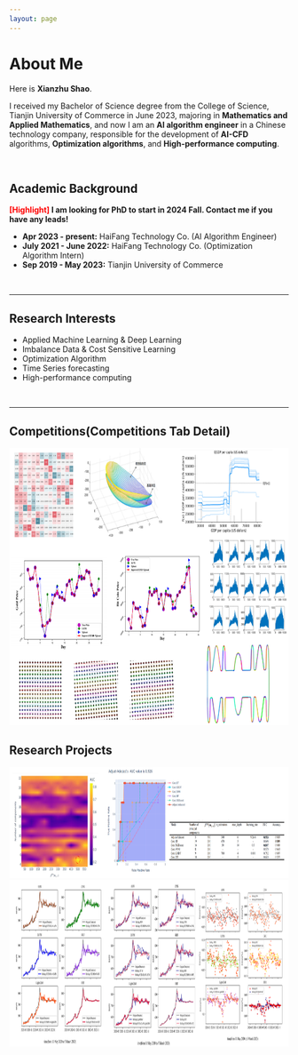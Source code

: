 ```yaml
---
layout: page
---
```


# About Me
Here is **Xianzhu Shao**.

I received my Bachelor of Science degree from the College of Science, Tianjin University of Commerce in June 2023, majoring in **Mathematics and Applied Mathematics**, and now I am an **AI algorithm engineer** in a Chinese technology company, responsible for the development of **AI-CFD** algorithms, **Optimization algorithms**, and **High-performance computing**. 

<br>

## Academic Background

**<font color='red'>[Highlight]</font> I am looking for PhD to start in 2024 Fall. Contact me if you have any leads!**
- **Apr 2023 - present:** HaiFang Technology Co. (AI Algorithm Engineer)
- **July 2021 - June 2022:** HaiFang Technology Co. (Optimization Algorithm Intern)
- **Sep 2019 - May 2023:** Tianjin University of Commerce

<br>

---

## Research Interests

- Applied Machine Learning & Deep Learning
- Imbalance Data & Cost Sensitive Learning
- Optimization Algorithm
- Time Series forecasting 
- High-performance computing

<br>

---

<div class="section">
    <h2>Competitions(Competitions Tab Detail)</h2>
    <img src="/images/Competiton.png" class="floatpic" width="800" height="500">
</div>

<div class="section">
    <h2>Research Projects</h2>
    <img src="/images/p1.png" class="floatpic" width="800" height="200">
    <img src="/images/p2.png" class="floatpic" width="800" height="300">
</div>

